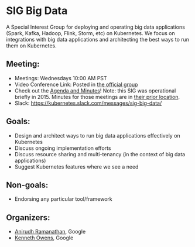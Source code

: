# SIG Big Data

A Special Interest Group for deploying and operating big data applications (Spark, Kafka, Hadoop, Flink, Storm, etc) on Kubernetes. We focus on integrations with big data applications and architecting the best ways to run them on Kubernetes.

## Meeting:

* Meetings: Wednesdays 10:00 AM PST
* Video Conference Link: Posted in [the official group](https://groups.google.com/forum/#!forum/kubernetes-sig-big-data)
* Check out the [Agenda and Minutes](https://docs.google.com/document/d/1pnF38NF6N5eM8DlK088XUW85Vms4V2uTsGZvSp8MNIA/edit)! Note: this SIG was operational briefly in 2015. Minutes for those meetings are in [their prior location](https://docs.google.com/document/u/1/d/1YhNLN39f5oZ4AHn_g7vBp0LQd7k37azL7FkWG8CEDrE/edit).
* Slack: https://kubernetes.slack.com/messages/sig-big-data/

## Goals:

* Design and architect ways to run big data applications effectively on Kubernetes
* Discuss ongoing implementation efforts
* Discuss resource sharing and multi-tenancy (in the context of big data applications)
* Suggest Kubernetes features where we see a need

## Non-goals:

* Endorsing any particular tool/framework

## Organizers:

* [Anirudh Ramanathan](https://github.com/foxish), Google
* [Kenneth Owens](https://github.com/kow3ns), Google
